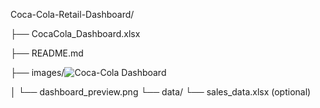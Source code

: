 Coca-Cola-Retail-Dashboard/

├── CocaCola_Dashboard.xlsx

├── README.md

├── images/![Coca-Cola Dashboard](https://github.com/user-attachments/assets/f44f0822-8018-4b18-984c-8aff4b030d5b)

│   └── dashboard_preview.png
└── data/
    └── sales_data.xlsx (optional)
